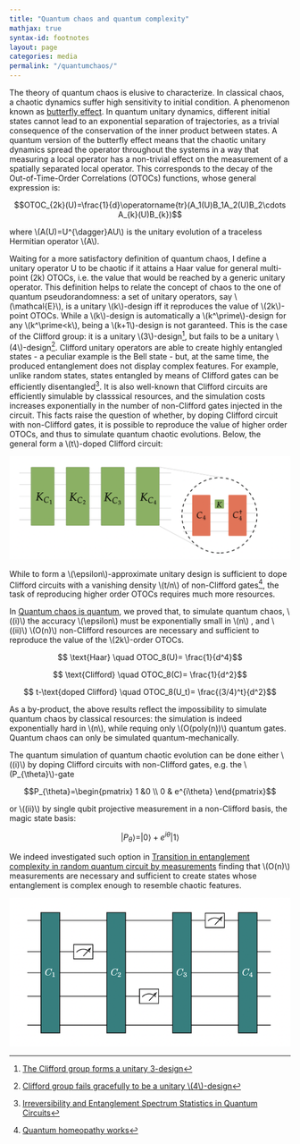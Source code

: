 ```yaml
---
title: "Quantum chaos and quantum complexity"
mathjax: true
syntax-id: footnotes
layout: page
categories: media
permalink: "/quantumchaos/"
---
```



The theory of quantum chaos is elusive to characterize. In classical chaos, a chaotic dynamics suffer high sensitivity to initial condition. A phenomenon known as [butterfly effect](https://en.wikipedia.org/wiki/Butterfly_effect). In quantum unitary dynamics, different initial states cannot lead to an exponential separation of trajectories, as a trivial consequence of the conservation of the inner product between states.  A quantum version of the butterfly effect means that the chaotic unitary dynamics spread the operator throughout the systems in a way that measuring a local operator has a non-trivial effect on the measurement of a spatially separated local operator. This corresponds to the decay of the Out-of-Time-Order Correlations (OTOCs) functions, whose general expression is:

$$OTOC_{2k}(U)=\frac{1}{d}\operatorname{tr}(A_1(U)B_1A_2(U)B_2\cdots A_{k}(U)B_{k})$$

where \\(A(U)=U^{\dagger}AU\\) is the unitary evolution of a traceless Hermitian operator \\(A\\).

Waiting for a more satisfactory definition of quantum chaos, I define a unitary operator U to be chaotic if it attains a Haar value for general multi-point (2k) OTOCs, i.e. the value that would be reached by a generic unitary operator. This definition helps to relate the concept of chaos to the one of quantum pseudorandomness: a set of unitary operators, say \\(\mathcal{E}\\), is a unitary \\(k\\)-design iff it reproduces the value of \\(2k\\)-point OTOCs. While a \\(k\\)-design is automatically a \\(k^\prime\\)-design for any \\(k^\prime<k\\), being a \\(k+1\\)-design is not garanteed. This is the case of the Clifford group: it is a unitary \\(3\\)-design[^1], but fails to be a unitary \\(4\\)-design[^2]. Clifford unitary operators are able to create highly entangled states - a peculiar example is the Bell state - but, at the same time, the produced entanglement does not display complex features. For example, unlike random states, states entangled by means of Clifford gates can be efficiently disentangled[^3]. It is also well-known that Clifford circuits are efficiently simulable by classsical resources, and the simulation costs increases exponentially in the number of non-Clifford gates injected in the circuit. This facts raise the question of whether, by doping Clifford circuit with non-Clifford gates, it is possible to reproduce the value of higher order OTOCs, and thus to simulate quantum chaotic evolutions. Below, the general form a \\(t\\)-doped Clifford circuit:

![transitions](websiteprova1.jpg)


While to form a \\(\epsilon\\)-approximate unitary design is sufficient to dope Clifford circuits with a vanishing density \\(t/n\\) of non-Clifford gates[^4], the task of reproducing higher order OTOCs requires much more resources.

In [Quantum chaos is quantum](https://arxiv.org/abs/2102.08406), we proved that, to simulate quantum chaos, \\((i)\\) the accuracy \\(\epsilon\\)  must be exponentially small in \\(n\\) , and \\((ii)\\) \\(O(n)\\) non-Clifford resources are necessary and sufficient to reproduce the value of the \\(2k\\)-order OTOCs. 

$$ \text{Haar} \quad OTOC_8(U)= \frac{1}{d^4}$$

$$ \text{Clifford} \quad OTOC_8(C)= \frac{1}{d^2}$$

$$ t-\text{doped Clifford} \quad OTOC_8(U_t)= \frac{(3/4)^t}{d^2}$$


As a by-product, the above results reflect the impossibility to simulate quantum chaos by classical resources: the simulation is indeed exponentially hard in \\(n\\), while requing only \\(O(poly(n))\\) quantum gates. Quantum chaos can only be simulated quantum-mechanically. 

The quantum simulation of quantum chaotic evolution can be done either \\((i)\\) by doping Clifford circuits with non-Clifford gates, e.g. the \\(P_{\theta}\\)-gate

$$P_{\theta}=\begin{pmatrix}
1 &0 \\
0 & e^{i\theta}
\end{pmatrix}$$

or \\((ii)\\) by single qubit projective measurement in a non-Clifford basis, the magic state basis:

$$ |P_{\theta}\rangle=|0\rangle + e^{i\theta}|1\rangle $$

We indeed investigated such option in [Transition in entanglement complexity in random quantum circuit by measurements](https://arxiv.org/abs/2103.07481) finding that \\(O(n)\\) measurements are necessary and sufficient to create states whose entanglement is complex enough to resemble chaotic features.

![transitions](TEC_figure.png)

[^1]: [The Clifford group forms a unitary 3-design](https://arxiv.org/abs/1510.02769)
[^2]: [Clifford group fails gracefully to be a unitary \\(4\\)-design](https://arxiv.org/abs/1609.08172)
[^3]: [Irreversibility and Entanglement Spectrum Statistics in Quantum Circuits](https://arxiv.org/abs/1407.4419)
[^4]: [Quantum homeopathy works](https://arxiv.org/abs/2002.09524)


  
  


